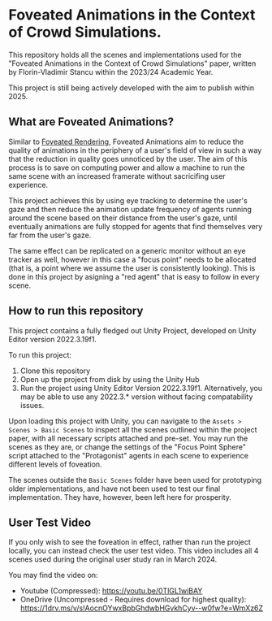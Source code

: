 # Foveated Animations in the Context of Crowd Simulations.
This repository holds all the scenes and implementations used for the "Foveated Animations in the Context of Crowd Simulations" paper, written by Florin-Vladimir Stancu within the 2023/24 Academic Year.

This project is still being actively developed with the aim to publish within 2025.

## What are Foveated Animations?
Similar to [Foveated Rendering](https://en.wikipedia.org/wiki/Foveated_rendering), Foveated Animations aim to reduce the quality of animations in the periphery of a user's field of view in such a way that the reduction in quality goes unnoticed by the user. The aim of this process is to save on computing power and allow a machine to run the same scene with an increased framerate without sacricifing user experience.

This project achieves this by using eye tracking to determine the user's gaze and then reduce the animation update frequency of agents running around the scene based on their distance from the user's gaze, until eventually animations are fully stopped for
agents that find themselves very far from the user's gaze.

The same effect can be replicated on a generic monitor without an eye tracker as well, however in this case a "focus point" needs to be allocated (that is, a point where we assume the user is consistently looking). This is done in this project by asigning a "red agent" that is easy to follow in every scene.

## How to run this repository
This project contains a fully fledged out Unity Project, developed on Unity Editor version 2022.3.19f1.

To run this project: 
1. Clone this repository
2. Open up the project from disk by using the Unity Hub
3. Run the project using Unity Editor Version 2022.3.19f1. Alternatively, you may be able to use any 2022.3.* version without facing compatability issues.

Upon loading this project with Unity, you can navigate to the `Assets > Scenes > Basic Scenes` to inspect all the scenes outlined within the project paper, with all necessary scripts attached and pre-set. You may run the scenes as they are, or change the settings of the "Focus Point Sphere" script attached to the "Protagonist" agents in each scene to experience different levels of foveation.

The scenes outside the `Basic Scenes` folder have been used for prototyping older implementations, and have not been used to test our final implementation. They have, however, been left here for prosperity.

## User Test Video

If you only wish to see the foveation in effect, rather than run the project locally, you can instead check the user test video. This video includes all 4 scenes used during the original user study ran in March 2024.

You may find the video on:
- Youtube (Compressed): https://youtu.be/0TlGL1wiBAY
- OneDrive (Uncompressed - Requires download for highest quality): https://1drv.ms/v/s!AocnOYwxBpbGhdwbHGvkhCyv--w0fw?e=WmXz6Z
